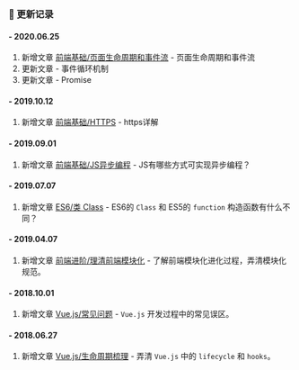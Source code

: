 ### 📝 更新记录

#### - 2020.06.25

  1. 新增文章 [前端基础/页面生命周期和事件流](/base/page-event-flow) - 页面生命周期和事件流
  2. 更新文章 - 事件循环机制
  3. 更新文章 - Promise

#### - 2019.10.12

  1. 新增文章 [前端基础/HTTPS](/base/https) - https详解

#### - 2019.09.01

  1. 新增文章 [前端基础/JS异步编程](/base/js-asynchronous-programming) - JS有哪些方式可实现异步编程？

#### - 2019.07.07

  1. 新增文章 [ES6/类 Class](/es6/class) - ES6的 `Class` 和 ES5的 `function` 构造函数有什么不同？

#### - 2019.04.07

  1. 新增文章 [前端进阶/理清前端模块化](/advanced/clear-front-end-modular) - 了解前端模块化进化过程，弄清模块化规范。

#### - 2018.10.01

  1. 新增文章 [Vue.js/常见问题](/vuejs/problems) - `Vue.js` 开发过程中的常见误区。

#### - 2018.06.27

  1. 新增文章 [Vue.js/生命周期梳理](/vuejs/lifecycle) - 弄清 `Vue.js` 中的 `lifecycle` 和 `hooks`。

